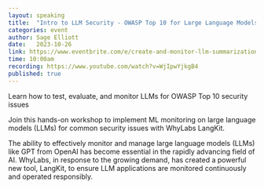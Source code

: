```yaml
---
layout: speaking
title:  "Intro to LLM Security - OWASP Top 10 for Large Language Models (LLMs) - Workshop"
categories: event
author: Sage Elliott
date:   2023-10-26
link: https://www.eventbrite.com/e/create-and-monitor-llm-summarization-apps-using-openai-and-whylabs-tickets-730832468587?aff=sage
time: 10:00am
recording: https://www.youtube.com/watch?v=WjIpwYjkgB4
published: true
---
```

Learn how to test, evaluate, and monitor LLMs for OWASP Top 10 security issues

Join this hands-on workshop to implement ML monitoring on large language models (LLMs) for common security issues with WhyLabs LangKit.

The ability to effectively monitor and manage large language models (LLMs) like GPT from OpenAI has become essential in the rapidly advancing field of AI. WhyLabs, in response to the growing demand, has created a powerful new tool, LangKit, to ensure LLM applications are monitored continuously and operated responsibly.
